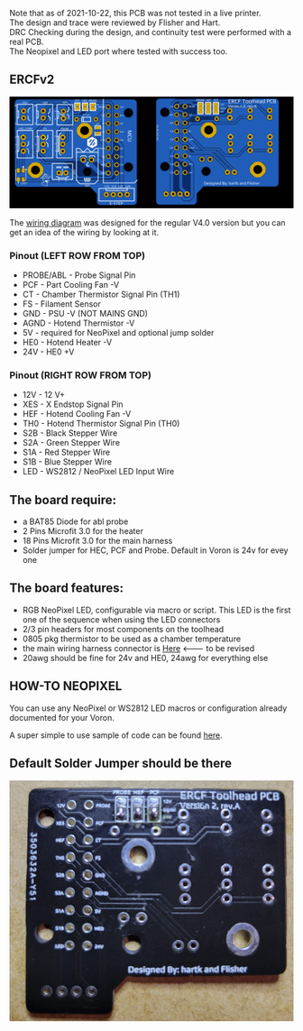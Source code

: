 
Note that as of 2021-10-22, this PCB was not tested in a live printer.  
The design and trace were reviewed by Flisher and Hart.    
DRC Checking during the design, and continuity test were performed with a real PCB.  
The Neopixel and LED port where tested with success too.  

## ERCFv2
![PCB](../../Images/ERCFv2/1.png)

The [wiring diagram](../Images/Rev3.2/wiringDiagram.png) was designed for the regular V4.0 version but you can get an idea of the wiring by looking at it.
 
### Pinout (LEFT ROW FROM TOP)
* PROBE/ABL  - Probe Signal Pin
* PCF  - Part Cooling Fan -V
* CT   - Chamber Thermistor Signal Pin (TH1)
* FS  - Filament Sensor
* GND  - PSU -V (NOT MAINS GND)
* AGND - Hotend Thermistor -V
* 5V   - required for NeoPixel and optional jump solder
* HE0  - Hotend Heater -V    
* 24V  - HE0 +V 

### Pinout (RIGHT ROW FROM TOP)
* 12V - 12 V+
* XES  - X Endstop Signal Pin    
* HEF  - Hotend Cooling Fan -V
* TH0  - Hotend Thermistor Signal Pin (TH0)
* S2B  - Black Stepper Wire 
* S2A  - Green Stepper Wire
* S1A  - Red Stepper Wire
* S1B  - Blue Stepper Wire
* LED  - WS2812 / NeoPixel LED Input Wire
    
    
## The board require: ##
* a BAT85 Diode for abl probe
* 2 Pins Microfit 3.0 for the heater
* 18 Pins Microfit 3.0 for the main harness
* Solder jumper for HEC, PCF and Probe.  Default in Voron is 24v for evey one

## The board features: ##
 - RGB NeoPixel LED, configurable via macro or script.  This LED is the first one of the sequence when using the LED connectors
 - 2/3 pin headers for most components on the toolhead
 - 0805 pkg thermistor to be used as a chamber temperature 
 - the main wiring harness connector is [Here](https://www.molex.com/molex/products/part-detail/crimp_housings/0430251400) <--- to be revised
 - 20awg should be fine for 24v and HE0, 24awg for everything else 

## HOW-TO NEOPIXEL 
You can use any NeoPixel or WS2812 LED macros or configuration already documented for your Voron.

A super simple to use sample of code can be found [here](https://github.com/hartk1213/DoomConfig/blob/master/led.cfg).

## Default Solder Jumper should be there
![PCB](../../Images/ERCFv2/solderjumper.png)
